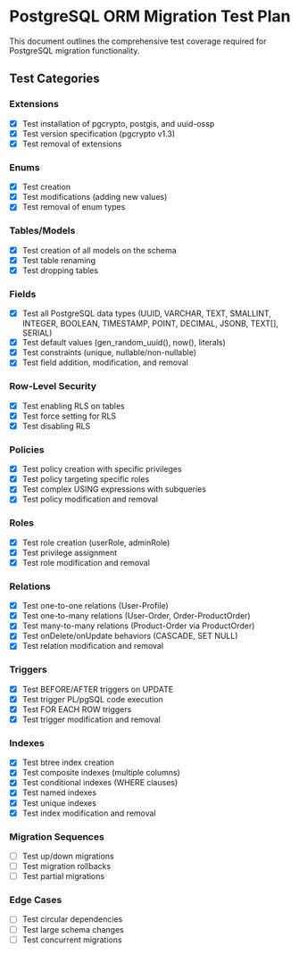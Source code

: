# PostgreSQL ORM Migration Test Plan

This document outlines the comprehensive test coverage required for PostgreSQL migration functionality.

## Test Categories

### Extensions
- [x] Test installation of pgcrypto, postgis, and uuid-ossp
- [x] Test version specification (pgcrypto v1.3)
- [x] Test removal of extensions

### Enums
- [x] Test creation
- [x] Test modifications (adding new values)
- [x] Test removal of enum types

### Tables/Models
- [x] Test creation of all models on the schema
- [x] Test table renaming
- [x] Test dropping tables

### Fields
- [x] Test all PostgreSQL data types (UUID, VARCHAR, TEXT, SMALLINT, INTEGER, BOOLEAN, TIMESTAMP, POINT, DECIMAL, JSONB, TEXT[], SERIAL)
- [x] Test default values (gen_random_uuid(), now(), literals)
- [x] Test constraints (unique, nullable/non-nullable)
- [x] Test field addition, modification, and removal 

### Row-Level Security
- [x] Test enabling RLS on tables
- [x] Test force setting for RLS
- [x] Test disabling RLS

### Policies
- [x] Test policy creation with specific privileges
- [x] Test policy targeting specific roles
- [x] Test complex USING expressions with subqueries
- [x] Test policy modification and removal

### Roles
- [x] Test role creation (userRole, adminRole)
- [x] Test privilege assignment
- [x] Test role modification and removal

### Relations
- [x] Test one-to-one relations (User-Profile)
- [x] Test one-to-many relations (User-Order, Order-ProductOrder)
- [x] Test many-to-many relations (Product-Order via ProductOrder)
- [x] Test onDelete/onUpdate behaviors (CASCADE, SET NULL)
- [x] Test relation modification and removal

### Triggers
- [x] Test BEFORE/AFTER triggers on UPDATE
- [x] Test trigger PL/pgSQL code execution
- [x] Test FOR EACH ROW triggers
- [x] Test trigger modification and removal

### Indexes
- [x] Test btree index creation
- [x] Test composite indexes (multiple columns)
- [x] Test conditional indexes (WHERE clauses)
- [x] Test named indexes
- [x] Test unique indexes
- [x] Test index modification and removal

### Migration Sequences
- [ ] Test up/down migrations
- [ ] Test migration rollbacks
- [ ] Test partial migrations

### Edge Cases
- [ ] Test circular dependencies
- [ ] Test large schema changes
- [ ] Test concurrent migrations
